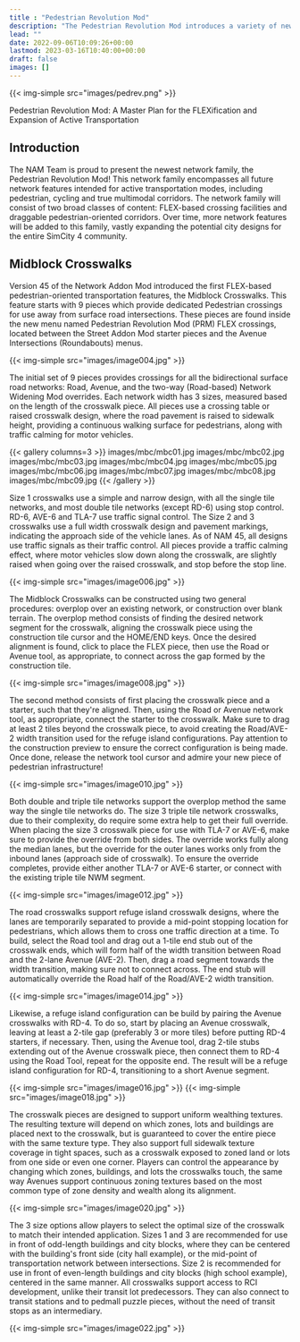 ```yaml
---
title : "Pedestrian Revolution Mod"
description: "The Pedestrian Revolution Mod introduces a variety of new network features intended for active transportation modes, including pedestrian, cycling and true multimodal corridors."
lead: ""
date: 2022-09-06T10:09:26+00:00
lastmod: 2023-03-16T10:40:00+00:00
draft: false
images: []
---
```


{{< img-simple src="images/pedrev.png" >}}

<p class="lead text-center">Pedestrian Revolution Mod: A Master Plan for the FLEXification and Expansion of Active Transportation</p>

## Introduction

The NAM Team is proud to present the newest network family, the Pedestrian Revolution Mod! This network family encompasses all future network features intended for active transportation modes, including pedestrian, cycling and true multimodal corridors. The network family will consist of two broad classes of content: FLEX-based crossing facilities and draggable pedestrian-oriented corridors. Over time, more network features will be added to this family, vastly expanding the potential city designs for the entire SimCity 4 community.

## Midblock Crosswalks

Version 45 of the Network Addon Mod introduced the first FLEX-based pedestrian-oriented transportation features, the Midblock Crosswalks. This feature starts with 9 pieces which provide dedicated Pedestrian crossings for use away from surface road intersections. These pieces are found inside the new menu named Pedestrian Revolution Mod (PRM) FLEX crossings, located between the Street Addon Mod starter pieces and the Avenue Intersections (Roundabouts) menus.

{{< img-simple src="images/image004.jpg" >}}

The initial set of 9 pieces provides crossings for all the bidirectional surface road networks: Road, Avenue, and the two-way (Road-based) Network Widening Mod overrides. Each network width has 3 sizes, measured based on the length of the crosswalk piece. All pieces use a crossing table or raised crosswalk design, where the road pavement is raised to sidewalk height, providing a continuous walking surface for pedestrians, along with traffic calming for motor vehicles.

{{< gallery columns=3 >}}
    images/mbc/mbc01.jpg
    images/mbc/mbc02.jpg
    images/mbc/mbc03.jpg
    images/mbc/mbc04.jpg
    images/mbc/mbc05.jpg
    images/mbc/mbc06.jpg
    images/mbc/mbc07.jpg
    images/mbc/mbc08.jpg
    images/mbc/mbc09.jpg
{{< /gallery >}}

Size 1 crosswalks use a simple and narrow design, with all the single tile networks, and most double tile networks (except RD-6) using stop control. RD-6, AVE-6 and TLA-7 use traffic signal control. The Size 2 and 3 crosswalks use a full width crosswalk design and pavement markings, indicating the approach side of the vehicle lanes. As of NAM 45, all designs use traffic signals as their traffic control. All pieces provide a traffic calming effect, where motor vehicles slow down along the crosswalk, are slightly raised when going over the raised crosswalk, and stop before the stop line.

{{< img-simple src="images/image006.jpg" >}}

The Midblock Crosswalks can be constructed using two general procedures: overplop over an existing network, or construction over blank terrain. The overplop method consists of finding the desired network segment for the crosswalk, aligning the crosswalk piece using the construction tile cursor and the HOME/END keys. Once the desired alignment is found, click to place the FLEX piece, then use the Road or Avenue tool, as appropriate, to connect across the gap formed by the construction tile.

{{< img-simple src="images/image008.jpg" >}}

The second method consists of first placing the crosswalk piece and a starter, such that they're aligned. Then, using the Road or Avenue network tool, as appropriate, connect the starter to the crosswalk. Make sure to drag at least 2 tiles beyond the crosswalk piece, to avoid creating the Road/AVE-2 width transition used for the refuge island configurations. Pay attention to the construction preview to ensure the correct configuration is being made. Once done, release the network tool cursor and admire your new piece of pedestrian infrastructure!

{{< img-simple src="images/image010.jpg" >}}

Both double and triple tile networks support the overplop method the same way the single tile networks do. The size 3 triple tile network crosswalks, due to their complexity, do require some extra help to get their full override. When placing the size 3 crosswalk piece for use with TLA-7 or AVE-6, make sure to provide the override from both sides. The override works fully along the median lanes, but the override for the outer lanes works only from the inbound lanes (approach side of crosswalk). To ensure the override completes, provide either another TLA-7 or AVE-6 starter, or connect with the existing triple tile NWM segment.

{{< img-simple src="images/image012.jpg" >}}

The road crosswalks support refuge island crosswalk designs, where the lanes are temporarily separated to provide a mid-point stopping location for pedestrians, which allows them to cross one traffic direction at a time. To build, select the Road tool and drag out a 1-tile end stub out of the crosswalk ends, which will form half of the width transition between Road and the 2-lane Avenue (AVE-2). Then, drag a road segment towards the width transition, making sure not to connect across. The end stub will automatically override the Road half of the Road/AVE-2 width transition.

{{< img-simple src="images/image014.jpg" >}}

Likewise, a refuge island configuration can be build by pairing the Avenue crosswalks with RD-4. To do so, start by placing an Avenue crosswalk, leaving at least a 2-tile gap (preferably 3 or more tiles) before putting RD-4 starters, if necessary. Then, using the Avenue tool, drag 2-tile stubs extending out of the Avenue crosswalk piece, then connect them to RD-4 using the Road Tool, repeat for the opposite end. The result will be a refuge island configuration for RD-4, transitioning to a short Avenue segment.

{{< img-simple src="images/image016.jpg" >}}
{{< img-simple src="images/image018.jpg" >}}

The crosswalk pieces are designed to support uniform wealthing textures. The resulting texture will depend on which zones, lots and buildings are placed next to the crosswalk, but is guaranteed to cover the entire piece with the same texture type. They also support full sidewalk texture coverage in tight spaces, such as a crosswalk exposed to zoned land or lots from one side or even one corner. Players can control the appearance by changing which zones, buildings, and lots the crosswalks touch, the same way Avenues support continuous zoning textures based on the most common type of zone density and wealth along its alignment.

{{< img-simple src="images/image020.jpg" >}}

The 3 size options allow players to select the optimal size of the crosswalk to match their intended application. Sizes 1 and 3 are recommended for use in front of odd-length buildings and city blocks, where they can be centered with the building's front side (city hall example), or the mid-point of transportation network between intersections. Size 2 is recommended for use in front of even-length buildings and city blocks (high school example), centered in the same manner. All crosswalks support access to RCI development, unlike their transit lot predecessors. They can also connect to transit stations and to pedmall puzzle pieces, without the need of transit stops as an intermediary.

{{< img-simple src="images/image022.jpg" >}}
